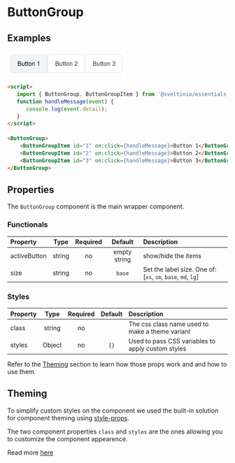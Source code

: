 # ButtonGroup

## Examples

<img src="./assets/images/default.png" alt="PagesNavigator - Default Styles" />

```html
<script>
   import { ButtonGroup, ButtonGroupItem } from '@sveltinio/essentials';
   function handleMessage(event) {
      console.log(event.detail);
   }
</script>

<ButtonGroup>
    <ButtonGroupItem id="1" on:click={handleMessage}>Button 1</ButtonGroupItem>
    <ButtonGroupItem id="2" on:click={handleMessage}>Button 2</ButtonGroupItem>
    <ButtonGroupItem id="3" on:click={handleMessage}>Button 3</ButtonGroupItem>
</ButtonGroup>
```

## Properties

The `ButtonGroup` component is the main wrapper component.

### Functionals

| Property     | Type   | Required | Default      | Description                                                  |
| :----------- | :----: | :------: | :----------: |:------------------------------------------------------------ |
| activeButton | string |    no    | empty string | show/hide the items                                          |
| size         | string |    no    | `base`       | Set the label size. One of: [`xs`, `sm`, `base`, `md`, `lg`] |

### Styles

| Property |  Type   | Required |   Default   | Description                                       |
| :------- | :-----: | :------: | :---------: | :------------------------------------------------ |
| class    | string  |    no    |             | The css class name used to make a theme variant   |
| styles   | Object  |    no    |     `{}`    | Used to pass CSS variables to apply custom styles |

Refer to the [Theming](#theming) section to learn how those props work and and how to use them.

## Theming

To simplify custom styles on the component we used the built-in solution for component theming using [style-props].

The two component properties `class` and `styles` are the ones allowing you to customize the component appearence.

Read more [here](./THEMING.md)

<!-- Resources -->
[style-props]: https://svelte.dev/docs#template-syntax-component-directives---style-props
